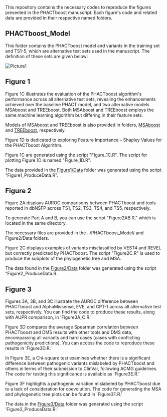 This repository contains the necessary codes to reproduce the figures presented in the PHACTboost manuscript. Each figure's code and related data are provided in their respective named folders.

## PHACTboost_Model

This folder contains the PHACTboost model and variants in the training set and TS1-5, which are alternative test sets used in the manuscript. The definition of these sets are given below:

![Picture1](https://github.com/CompGenomeLab/PHACTboost_manuscript/assets/68369488/3750f6e3-e1a7-499c-86a3-a5d883eb748d)


## Figure 1

Figure 1C illustrates the evaluation of the PHACTboost algorithm's performance across all alternative test sets, revealing the enhancements achieved over the baseline PHACT model, and two alternative models MSAboost and TREEboost. Both MSAboost and TREEboost employs the same machine learning algorithm but differing in their feature sets.

Models of MSAboost and TREEboost is also provided in folders, [MSAboost](Figure1/Data/MSAboost) and [TREEboost](Figure1/Data/TREEboost), respectively.

Figure 1D is dedicated to exploring Feature Importance – Shapley Values for the PHACTboost Algorithm.

Figure 1C are generated using the script "Figure_1C.R". The script for plotting Figure 1D is named "Figure_1D.R".

The data provided in the [Figure1/Data](Figure1/Data) folder was generated using the script "Figure1_ProduceData.R".

## Figure 2

Figure 2A displays AUROC comparisons between PHACTboost and tools reported in dbNSFP across TS1, TS2, TS3, TS4, and TS5, respectively.

To generate Part A and B, you can use the script "Figure2AB.R," which is located in the same directory.

The necessary files are provided in the ../PHACTboost_Model/ and Figure2/Data folders.

Figure 2C displays examples of variants misclassified by VEST4 and REVEL but correctly predicted by PHACTboost. The script "Figure2C.R" is used to produce the subplots of the phylogenetic tree and MSA.

The data found in the [Figure2/Data](Figure2/Data) folder was generated using the script "Figure2_ProduceData.R.

## Figure 3


Figures 3A, 3B, and 3C illustrate the AUROC difference between PHACTboost and AlphaMissense, EVE, and CPT-1 across all alternative test sets, respectively. You can find the code to produce these results, along with AUPR comparison, in 'Figure3A_C.R.'

Figure 3D compares the average Spearman correlation between PHACTboost and DMS results with other tools and DMS data, encompassing all variants and hard cases (cases with conflicting pathogenicity predictions). You can access the code to reproduce these results in 'Figure3D.R.'

In Figure 3E, a Chi-square test examines whether there is a significant difference between pathogenic variants mislabeled by PHACTboost and others in terms of their submission to ClinVar, following ACMG guidelines. The code for testing this significance is available as 'Figure3E.R.'

Figure 3F highlights a pathogenic variation mislabeled by PHACTboost due to a lack of consideration for coevolution. The code for generating the MSA and phylogenetic tree plots can be found in 'Figure3F.R.'

The data in the [Figure3/Data](Figure3/Data) folder was generated using the script 'Figure3_ProduceData.R.'
